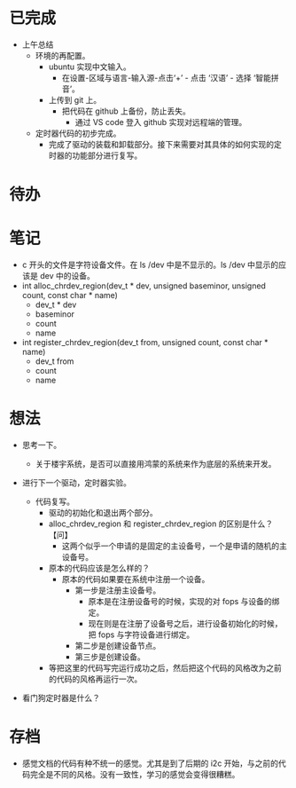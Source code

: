 # 已完成
- 上午总结
	- 环境的再配置。
		- ubuntu 实现中文输入。
			- 在设置-区域与语言-输入源-点击‘+’ - 点击 ‘汉语’ - 选择 ‘智能拼音’。
		- 上传到 git 上。
			- 把代码在 github 上备份，防止丢失。
				- 通过 VS code 登入 github 实现对远程端的管理。
	- 定时器代码的初步完成。
		- 完成了驱动的装载和卸载部分。接下来需要对其具体的如何实现的定时器的功能部分进行复写。

# 待办

# 笔记
- c 开头的文件是字符设备文件。在 ls /dev 中是不显示的。ls /dev 中显示的应该是 dev 中的设备。
- int alloc_chrdev_region(dev_t * dev, unsigned baseminor, unsigned count, const char * name)
	- dev_t  * dev
	- baseminor
	- count
	- name
- int register_chrdev_region(dev_t from, unsigned count, const char * name)
	- dev_t from
	- count
	- name
# 想法
- 思考一下。
	- 关于楼宇系统，是否可以直接用鸿蒙的系统来作为底层的系统来开发。
- 进行下一个驱动，定时器实验。
	- 代码复写。
		- 驱动的初始化和退出两个部分。
		- alloc_chrdev_region 和 register_chrdev_region 的区别是什么？【问】
			- 这两个似乎一个申请的是固定的主设备号，一个是申请的随机的主设备号。
		- 原本的代码应该是怎么样的？
			- 原本的代码如果要在系统中注册一个设备。
				- 第一步是注册主设备号。
					- 原本是在注册设备号的时候，实现的对 fops 与设备的绑定。
					- 现在则是在注册了设备号之后，进行设备初始化的时候，把 fops 与字符设备进行绑定。
				- 第二步是创建设备节点。
				- 第三步是创建设备。
		- 等把这里的代码写完运行成功之后，然后把这个代码的风格改为之前的代码的风格再运行一次。


- 看门狗定时器是什么？

# 存档
- 感觉文档的代码有种不统一的感觉。尤其是到了后期的 i2c 开始，与之前的代码完全是不同的风格。没有一致性，学习的感觉会变得很糟糕。